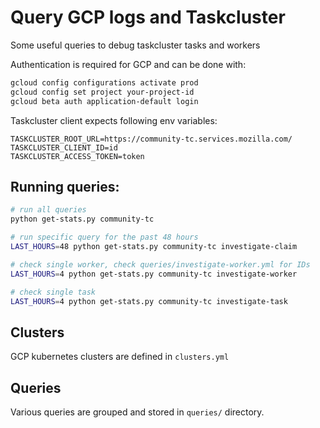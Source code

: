 # Query GCP logs and Taskcluster

Some useful queries to debug taskcluster tasks and workers

Authentication is required for GCP and can be done with:

```sh
gcloud config configurations activate prod
gcloud config set project your-project-id
gcloud beta auth application-default login
```

Taskcluster client expects following env variables:
```
TASKCLUSTER_ROOT_URL=https://community-tc.services.mozilla.com/
TASKCLUSTER_CLIENT_ID=id
TASKCLUSTER_ACCESS_TOKEN=token
```

## Running queries:

```sh
# run all queries
python get-stats.py community-tc

# run specific query for the past 48 hours
LAST_HOURS=48 python get-stats.py community-tc investigate-claim

# check single worker, check queries/investigate-worker.yml for IDs
LAST_HOURS=4 python get-stats.py community-tc investigate-worker

# check single task
LAST_HOURS=4 python get-stats.py community-tc investigate-task
```

## Clusters

GCP kubernetes clusters are defined in `clusters.yml`

## Queries

Various queries are grouped and stored in `queries/` directory.
